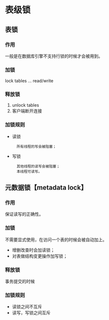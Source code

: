 # 表级锁
## 表锁
### 作用
一般是在数据库引擎不支持行锁的时候才会被用到。

### 加锁
lock tables ... read/write

### 释放锁
1. unlock tables
2. 客户端断开连接

### 加锁规则
- 读锁
    
        所有线程的写会被阻塞；
        
- 写锁

        其他线程的读写会被阻塞；
        本线程可读写。
        
## 元数据锁【metadata lock】

### 作用
保证读写的正确性。

### 加锁
不需要显式使用，在访问一个表的时候会被自动加上。
- 增删改查时会加读锁；
- 对表做结构变更操作加写锁；

### 释放锁
事务提交的时候

### 加锁规则
- 读锁之间不互斥
- 读写，写锁之间互斥
    